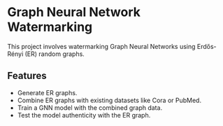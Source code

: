 # Graph Neural Network Watermarking

This project involves watermarking Graph Neural Networks using Erdős-Rényi (ER) random graphs.

## Features
- Generate ER graphs.
- Combine ER graphs with existing datasets like Cora or PubMed.
- Train a GNN model with the combined graph data.
- Test the model authenticity with the ER graph.